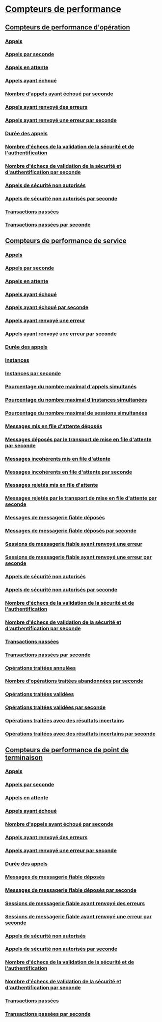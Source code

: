 # [Compteurs de performance](index.md)
## [Compteurs de performance d'opération](operation-performance-counters.md)
### [Appels](calls.md)
### [Appels par seconde](calls-per-second.md)
### [Appels en attente](calls-outstanding.md)
### [Appels ayant échoué](calls-failed.md)
### [Nombre d'appels ayant échoué par seconde](calls-failed-per-second.md)
### [Appels ayant renvoyé des erreurs](calls-faulted.md)
### [Appels ayant renvoyé une erreur par seconde](calls-faulted-per-second.md)
### [Durée des appels](call-duration.md)
### [Nombre d'échecs de la validation de la sécurité et de l'authentification](security-validation-and-authentication-failures.md)
### [Nombre d'échecs de validation de la sécurité et d'authentification par seconde](security-validation-and-authentication-failures-per-second.md)
### [Appels de sécurité non autorisés](security-calls-not-authorized.md)
### [Appels de sécurité non autorisés par seconde](security-calls-not-authorized-per-second.md)
### [Transactions passées](transactions-flowed.md)
### [Transactions passées par seconde](transactions-flowed-per-second.md)
## [Compteurs de performance de service](service-performance-counters.md)
### [Appels](service-calls.md)
### [Appels par seconde](service-calls-per-second.md)
### [Appels en attente](service-calls-outstanding.md)
### [Appels ayant échoué](service-calls-failed.md)
### [Appels ayant échoué par seconde](service-calls-failed-per-second.md)
### [Appels ayant renvoyé une erreur](service-calls-faulted.md)
### [Appels ayant renvoyé une erreur par seconde](service-calls-faulted-per-second.md)
### [Durée des appels](service-call-duration.md)
### [Instances](instances.md)
### [Instances par seconde](instances-per-second.md)
### [Pourcentage du nombre maximal d'appels simultanés](percent-of-max-concurrent-calls.md)
### [Pourcentage du nombre maximal d'instances simultanées](percent-of-max-concurrent-instances.md)
### [Pourcentage du nombre maximal de sessions simultanées](percent-of-max-concurrent-sessions.md)
### [Messages mis en file d'attente déposés](queue-dropped-messages.md)
### [Messages déposés par le transport de mise en file d'attente par seconde](queue-dropped-messages-per-second.md)
### [Messages incohérents mis en file d'attente](queued-poison-messages.md)
### [Messages incohérents en file d'attente par seconde](queued-poison-messages-per-second.md)
### [Messages rejetés mis en file d'attente](queued-rejected-messages.md)
### [Messages rejetés par le transport de mise en file d'attente par seconde](queued-rejected-messages-per-second.md)
### [Messages de messagerie fiable déposés](reliable-messaging-messages-dropped.md)
### [Messages de messagerie fiable déposés par seconde](reliable-messaging-messages-dropped-per-second.md)
### [Sessions de messagerie fiable ayant renvoyé une erreur](reliable-messaging-sessions-faulted.md)
### [Sessions de messagerie fiable ayant renvoyé une erreur par seconde](reliable-messaging-sessions-faulted-per-second.md)
### [Appels de sécurité non autorisés](service-security-calls-not-authorized.md)
### [Appels de sécurité non autorisés par seconde](service-security-calls-not-authorized-per-second.md)
### [Nombre d'échecs de la validation de la sécurité et de l'authentification](service-security-validation-and-authentication-failures.md)
### [Nombre d'échecs de validation de la sécurité et d'authentification par seconde](service-security-validation-and-authentication-failures-per-second.md)
### [Transactions passées](service-transactions-flowed.md)
### [Transactions passées par seconde](service-transactions-flowed-per-second.md)
### [Opérations traitées annulées](transacted-operations-aborted.md)
### [Nombre d'opérations traitées abandonnées par seconde](transacted-operations-aborted-per-second.md)
### [Opérations traitées validées](transacted-operations-committed.md)
### [Opérations traitées validées par seconde](transacted-operations-committed-per-second.md)
### [Opérations traitées avec des résultats incertains](transacted-operations-in-doubt.md)
### [Opérations traitées avec des résultats incertains par seconde](transacted-operations-in-doubt-per-second.md)
## [Compteurs de performance de point de terminaison](endpoint-performance-counters.md)
### [Appels](endpoint-calls.md)
### [Appels par seconde](endpoint-calls-per-second.md)
### [Appels en attente](endpoint-calls-outstanding.md)
### [Appels ayant échoué](endpoint-calls-failed.md)
### [Nombre d'appels ayant échoué par seconde](endpoint-calls-failed-per-second.md)
### [Appels ayant renvoyé des erreurs](endpoint-calls-faulted.md)
### [Appels ayant renvoyé une erreur par seconde](endpoint-calls-faulted-per-second.md)
### [Durée des appels](endpoint-call-duration.md)
### [Messages de messagerie fiable déposés](endpoint-reliable-messaging-messages-dropped.md)
### [Messages de messagerie fiable déposés par seconde](endpoint-reliable-messaging-messages-dropped-per-second.md)
### [Sessions de messagerie fiable ayant renvoyé des erreurs](endpoint-reliable-messaging-sessions-faulted.md)
### [Sessions de messagerie fiable ayant renvoyé une erreur par seconde](endpoint-reliable-messaging-sessions-faulted-per-second.md)
### [Appels de sécurité non autorisés](endpoint-security-calls-not-authorized.md)
### [Appels de sécurité non autorisés par seconde](endpoint-security-calls-not-authorized-per-second.md)
### [Nombre d'échecs de la validation de la sécurité et de l'authentification](endpoint-security-validation-and-authentication-failures.md)
### [Nombre d'échecs de validation de la sécurité et d'authentification par seconde](endpoint-security-validation-and-authentication-failures-per-second.md)
### [Transactions passées](endpoint-transactions-flowed.md)
### [Transactions passées par seconde](endpoint-transactions-flowed-per-second.md)
